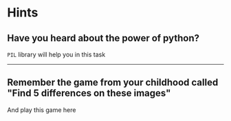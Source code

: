 # Hints
## Have you heard about the power of python?
`PIL` library will help you in this task

---

## Remember the game from your childhood called "Find 5 differences on these images"
And play this game here

